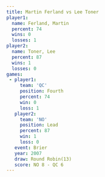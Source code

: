 ```yaml
---
title: Martin Ferland vs Lee Toner
player1:               
  name: Ferland, Martin
  percent: 74          
  wins: 0              
  losses: 1            
player2:               
  name: Toner, Lee     
  percent: 87          
  wins: 1              
  losses: 0            
games:
 - player1:          
     team: 'QC'      
     position: Fourth
     percent: 74     
     win: 0          
     loss: 1         
   player2:        
     team: 'NO'    
     position: Lead
     percent: 87   
     win: 1        
     loss: 0       
   event: Brier         
   year: 2007           
   draw: Round Robin(13)
   score: NO 8 - QC 6   
---
```

